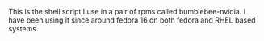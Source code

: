 This is the shell script I use in a pair of rpms called bumblebee-nvidia. I have been using it since around fedora 16 on both fedora and RHEL based systems.
